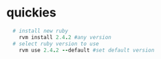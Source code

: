 # quickies
  ```ruby
    # install new ruby
      rvm install 2.4.2 #any version
    # select ruby version to use
      rvm use 2.4.2 --default #set default version
  ```
